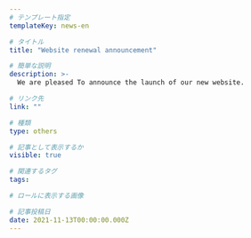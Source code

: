 ```yaml
---
# テンプレート指定
templateKey: news-en

# タイトル
title: "Website renewal announcement"

# 簡単な説明
description: >-
  We are pleased To announce the launch of our new website.

# リンク先
link: ""

# 種類
type: others

# 記事として表示するか
visible: true

# 関連するタグ
tags:

# ロールに表示する画像

# 記事投稿日
date: 2021-11-13T00:00:00.000Z
---
```

